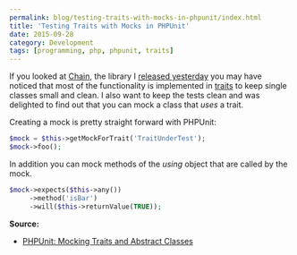 ```yaml
---
permalink: blog/testing-traits-with-mocks-in-phpunit/index.html
title: 'Testing Traits with Mocks in PHPUnit'
date: 2015-09-28
category: Development
tags: [programming, php, phpunit, traits]
---
```


If you looked at [Chain](https://github.com/cocur/chain), the library I
[released yesterday](https://florian.ec/articles/chain-better-arrays-in-php/) you may have noticed that
most of the functionality is implemented in [traits](http://php.net/manual/en/language.oop5.traits.php) to keep
single classes small and clean. I also want to keep the tests clean and was delighted to find out that you can mock
a class that _uses_ a trait.

Creating a mock is pretty straight forward with PHPUnit:

```php
$mock = $this->getMockForTrait('TraitUnderTest');
$mock->foo();
```

In addition you can mock methods of the _using_ object that are called by the mock.

```php
$mock->expects($this->any())
     ->method('isBar')
     ->will($this->returnValue(TRUE));
```

**Source:**

- [PHPUnit: Mocking Traits and Abstract Classes](https://phpunit.de/manual/current/en/test-doubles.html#test-doubles.mocking-traits-and-abstract-classes)
